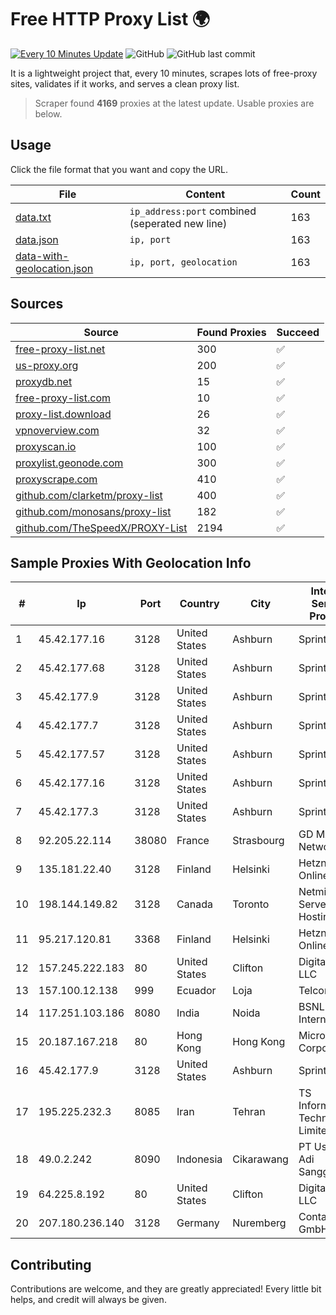 
# Free HTTP Proxy List 🌍

[![Every 10 Minutes Update](https://github.com/mertguvencli/http-proxy-list/actions/workflows/main.yml/badge.svg?branch=main)](https://github.com/mertguvencli/http-proxy-list/actions/workflows/main.yml)
![GitHub](https://img.shields.io/github/license/mertguvencli/http-proxy-list)
![GitHub last commit](https://img.shields.io/github/last-commit/mertguvencli/http-proxy-list)

It is a lightweight project that, every 10 minutes, scrapes lots of free-proxy sites, validates if it works, and serves a clean proxy list.


> Scraper found **4169** proxies at the latest update. Usable proxies are below.

## Usage

Click the file format that you want and copy the URL.


|File|Content|Count|
|----|-------|-----|
|[data.txt](https://raw.githubusercontent.com/mertguvencli/http-proxy-list/main/proxy-list/data.txt)|`ip_address:port` combined (seperated new line)|163|
|[data.json](https://raw.githubusercontent.com/mertguvencli/http-proxy-list/main/proxy-list/data.json)|`ip, port`|163|
|[data-with-geolocation.json](https://raw.githubusercontent.com/mertguvencli/http-proxy-list/main/proxy-list/data-with-geolocation.json)|`ip, port, geolocation`|163|

## Sources

|Source|Found Proxies|Succeed|
|------|-------------|-------|
|[free-proxy-list.net](https://free-proxy-list.net)|300|✅|
|[us-proxy.org](https://www.us-proxy.org)|200|✅|
|[proxydb.net](http://proxydb.net)|15|✅|
|[free-proxy-list.com](https://free-proxy-list.com/?page=&port=&type%5B%5D=http&type%5B%5D=https&up_time=0&search=Search)|10|✅|
|[proxy-list.download](https://www.proxy-list.download/HTTP)|26|✅|
|[vpnoverview.com](https://vpnoverview.com/privacy/anonymous-browsing/free-proxy-servers)|32|✅|
|[proxyscan.io](https://www.proxyscan.io)|100|✅|
|[proxylist.geonode.com](https://proxylist.geonode.com/api/proxy-list?limit=300&page=1&sort_by=lastChecked&sort_type=desc&protocols=http,https)|300|✅|
|[proxyscrape.com](https://api.proxyscrape.com/v2/?request=displayproxies&protocol=http&timeout=10000&country=all&ssl=all&anonymity=all)|410|✅|
|[github.com/clarketm/proxy-list](https://raw.githubusercontent.com/clarketm/proxy-list/master/proxy-list-raw.txt)|400|✅|
|[github.com/monosans/proxy-list](https://raw.githubusercontent.com/monosans/proxy-list/main/proxies/http.txt)|182|✅|
|[github.com/TheSpeedX/PROXY-List](https://raw.githubusercontent.com/TheSpeedX/PROXY-List/master/http.txt)|2194|✅|


## Sample Proxies With Geolocation Info

|#|Ip|Port|Country|City|Internet Service Provider|
|-|--|----|-------|----|-------------------------|
|1|45.42.177.16|3128|United States|Ashburn|Sprint|
|2|45.42.177.68|3128|United States|Ashburn|Sprint|
|3|45.42.177.9|3128|United States|Ashburn|Sprint|
|4|45.42.177.7|3128|United States|Ashburn|Sprint|
|5|45.42.177.57|3128|United States|Ashburn|Sprint|
|6|45.42.177.16|3128|United States|Ashburn|Sprint|
|7|45.42.177.3|3128|United States|Ashburn|Sprint|
|8|92.205.22.114|38080|France|Strasbourg|GD MASS Network|
|9|135.181.22.40|3128|Finland|Helsinki|Hetzner Online GmbH|
|10|198.144.149.82|3128|Canada|Toronto|Netminders Server Hosting|
|11|95.217.120.81|3368|Finland|Helsinki|Hetzner Online GmbH|
|12|157.245.222.183|80|United States|Clifton|DigitalOcean, LLC|
|13|157.100.12.138|999|Ecuador|Loja|Telconet S.A|
|14|117.251.103.186|8080|India|Noida|BSNL Internet|
|15|20.187.167.218|80|Hong Kong|Hong Kong|Microsoft Corporation|
|16|45.42.177.9|3128|United States|Ashburn|Sprint|
|17|195.225.232.3|8085|Iran|Tehran|TS Information Technology Limited|
|18|49.0.2.242|8090|Indonesia|Cikarawang|PT Usaha Adi Sanggoro|
|19|64.225.8.192|80|United States|Clifton|DigitalOcean, LLC|
|20|207.180.236.140|3128|Germany|Nuremberg|Contabo GmbH|



## Contributing

Contributions are welcome, and they are greatly appreciated! Every
little bit helps, and credit will always be given.

